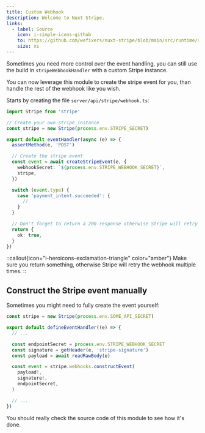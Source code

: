 ```yaml
---
title: Custom Webhook
description: Welcome to Nuxt Stripe.
links:
  - label: Source
    icon: i-simple-icons-github
    to: https://github.com/wefixers/nuxt-stripe/blob/main/src/runtime/server/stripe.ts
    size: xs
---
```


Sometimes you need more control over the event handling, you can still use the build in `stripeWebhookHandler` with a custom Stripe instance.

You can now leverage this module to create the stripe event for you, than handle the rest of the webhook like you wish.

Starts by creating the file `server/api/stripe/webhook.ts`:

```ts [server/api/stripe/webhook.ts]
import Stripe from 'stripe'

// Create your own stripe instance
const stripe = new Stripe(process.env.STRIPE_SECRET)

export default eventHandler(async (e) => {
  assertMethod(e, 'POST')

  // Create the stripe event
  const event = await createStripeEvent(e, {
    webhookSecret: `${process.env.STRIPE_WEBHOOK_SECRET}`,
    stripe,
  })

  switch (event.type) {
    case 'payment_intent.succeeded': {
      //
    }
  }

  // Don't forget to return a 200 response otherwise Stripe will retry
  return {
    ok: true,
  }
})
```

::callout{icon="i-heroicons-exclamation-triangle" color="amber"}
Make sure you return something, otherwise Stripe will retry the webhook multiple times.
::

## Construct the Stripe event manually

Sometimes you might need to fully create the event yourself:

```ts [server/api/stripe/webhook.ts]
const stripe = new Stripe(process.env.SOME_API_SECRET)

export default defineEventHandler((e) => {
  // ...

  const endpointSecret = process.env.STRIPE_WEBHOOK_SECRET
  const signature = getHeader(e, 'stripe-signature')
  const payload = await readRawBody(e)

  const event = stripe.webhooks.constructEvent(
    payload!,
    signature!,
    endpointSecret,
  )

  // ...
})
```

You should really check the source code of this module to see how it's done.
